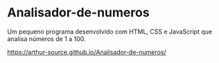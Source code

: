 # Analisador-de-numeros
Um pequeno programa desenvolvido com HTML, CSS e JavaScript que analisa números de 1 a 100.

 https://arthur-source.github.io/Analisador-de-numeros/
